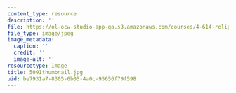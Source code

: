 ```yaml
---
content_type: resource
description: ''
file: https://ol-ocw-studio-app-qa.s3.amazonaws.com/courses/4-614-religious-architecture-and-islamic-cultures-fall-2002/be7931a783056b054a0c95656f79f598_5091thumbnail.jpg
file_type: image/jpeg
image_metadata:
  caption: ''
  credit: ''
  image-alt: ''
resourcetype: Image
title: 5091thumbnail.jpg
uid: be7931a7-8305-6b05-4a0c-95656f79f598
---
```

